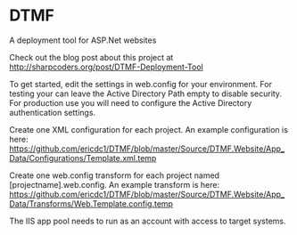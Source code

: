 DTMF
====

A deployment tool for ASP.Net websites

Check out the blog post about this project at http://sharpcoders.org/post/DTMF-Deployment-Tool 

To get started, edit the settings in web.config for your environment. For testing your can leave the Active Directory Path empty to disable security. For production use you will need to configure the Active Directory authentication settings.

Create one XML configuration for each project. An example configuration is here: https://github.com/ericdc1/DTMF/blob/master/Source/DTMF.Website/App_Data/Configurations/Template.xml.temp

Create one web.config transform for each project named [projectname].web.config. An example transform is here: https://github.com/ericdc1/DTMF/blob/master/Source/DTMF.Website/App_Data/Transforms/Web.Template.config.temp

The IIS app pool needs to run as an account with access to target systems. 
